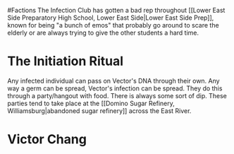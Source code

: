 #Factions
The Infection Club has gotten a bad rep throughout [[Lower East Side Preparatory High School, Lower East Side|Lower East Side Prep]], known for being "a bunch of emos" that probably go around to scare the elderly or are always trying to give the other students a hard time.

# The Initiation Ritual
Any infected individual can pass on Vector's DNA through their own. Any way a germ can be spread, Vector's infection can be spread. They do this through a party/hangout with food. There is always some sort of dip. These parties tend to take place at the [[Domino Sugar Refinery, Williamsburg|abandoned sugar refinery]]
across the East River.

# Victor Chang
